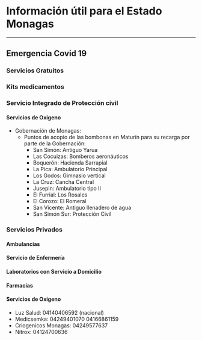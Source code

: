 
# Información útil para el Estado Monagas
---
## Emergencia Covid  19
  
### Servicios Gratuitos 


     
### Kits medicamentos

 
### Servicio Integrado de Protección civil


#### Servicios de Oxigeno
* Gobernación de Monagas:
    * Puntos de acopio de las bombonas en Maturín para su recarga por parte de la Gobernación:
      * San Simón: Antiguo Yarua
      * Las Cocuizas: Bomberos aeronáuticos
      * Boquerón: Hacienda Sarrapial
      * La Pica: Ambulatorio Principal
      * Los Godos: Gimnasio vertical
      * La Cruz: Cancha Central
      * Jusepin: Ambulatorio tipo II
      * El Furrial: Los Rosales 
      * El Corozo: El Romeral
      * San Vicente: Antiguo llenadero de agua
      * San Simón Sur: Protección Civil
### Servicios Privados

#### Ambulancias

#### Servicio de Enfermería

#### Laboratorios con Servicio a Domicilio


#### Farmacias


#### Servicios de Oxigeno
* Luz Salud: 04140406592 (nacional)
* Medicsemka: 04249401070 04166861159
* Criogenicos Monagas: 04249577637
* Nitrox: 04124700636


